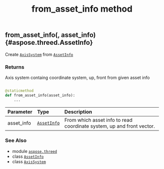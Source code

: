 ﻿---
title: from_asset_info method
second_title: Aspose.3D for Python via .NET API References
description: 
type: docs
weight: 20
url: /python-net/aspose.threed/axissystem/from_asset_info/
is_root: false
---

## from_asset_info(, asset_info) {#aspose.threed.AssetInfo}

Create [`AxisSystem`](/3d/python-net/aspose.threed/axissystem) from [`AssetInfo`](/3d/python-net/aspose.threed/assetinfo)


### Returns 


Axis system containg coordinate system, up, front from given asset info


```python

@staticmethod
def from_asset_info(asset_info):
    ...
```


| Parameter | Type | Description |
| :- | :- | :- |
| asset_info | [`AssetInfo`](/3d/python-net/aspose.threed/assetinfo) | From which asset info to read coordinate system, up and front vector. |



### See Also
* module [`aspose.threed`](../../)
* class [`AssetInfo`](/3d/python-net/aspose.threed/assetinfo)
* class [`AxisSystem`](/3d/python-net/aspose.threed/axissystem)
